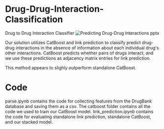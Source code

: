# Drug-Drug-Interaction-Classification
Drug to Drug Interaction Classifier
![Predicting Drug-Drug Interactions pptx](https://github.com/bprimal22/Drug-Drug-Interaction-Classification/assets/70414077/b56a6ee4-3aab-47c1-8116-481339bfb7bb)

Our solution utilizes CatBoost and link prediction to classify predict drug-drug interactions in the absence of information about each individual drug's other interactions. CatBoost predicts whether pairs of drugs interact, and we use these predictions as adjacency matrix entries for link prediction. 

This method appears to slighly outperform standalone CatBoost.

# Code

parse.ipynb contains the code for collecting features from the DrugBank database and saving them as a csv.
The catboost folder contains all the code we used to train our CatBoost model.
link_prediction.ipynb contains the code for evaluating standalone link prediction, standalone CatBoost, and our stacked model.
